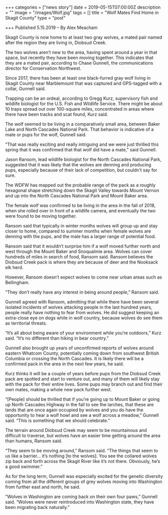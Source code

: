 +++
categories = ["news story"]
date = 2019-05-15T07:00:00Z
description = ""
image = "/images/Wolf.jpg"
tags = []
title = "Wolf Mates Find Home in Skagit County"
type = "post"

+++
Published 5.15.2019 – By Alex Meacham

Skagit County is now home to at least two gray wolves, a mated pair named after the region they are living in, Diobsud Creek.

The two wolves aren’t new to the area, having spent around a year in that space, but recently they have been moving together. This indicates that they are a mated pair, according to Chase Gunnell, the communications director for Conservation Northwest.

Since 2017, there has been at least one black-furred gray wolf living in Skagit County near Marblemount that was captured and GPS-tagged with a collar, Gunnell said.

Trapping can be an ordeal, according to Gregg Kurz, supervisory fish and wildlife biologist for the U.S. Fish and Wildlife Service. There might be about 10 traps spread out over 100-square miles, concentrated in areas where there have been tracks and scat found, Kurz said.

The wolf seemed to be living in a comparatively small area, between Baker Lake and North Cascades National Park. That behavior is indicative of a mate or pups for the wolf, Gunnell said.

“That was really exciting and really intriguing and we were just thrilled this spring that it was confirmed that that wolf did have a mate,” said Gunnell.

Jason Ransom, lead wildlife biologist for the North Cascades National Park, suggested that it was likely that the wolves are denning and producing pups, especially because of their lack of competition, but couldn’t say for sure.

The WDFW has mapped out the probable range of the pack as a roughly hexagonal shape stretching down the Skagit Valley towards Mount Vernon and up into the North Cascades National Park and Mount Baker area.

The female wolf was confirmed to be living in the area in the fall of 2018, when she rolled over in front of a wildlife camera, and eventually the two were found to be moving together.

Ransom said that typically in winter months wolves will group up and stay closer to home, compared to summer months when female wolves are denning with the pups, and the male has a larger range of potential food.

Ransom said that it wouldn’t surprise him if a wolf moved further north and west through the Mount Baker and Snoqualmie area. Wolves can cover hundreds of miles in search of food, Ransom said. Ransom believes the Diobsud Creek pack is where they are because of deer and the Nooksack elk herd.

However, Ransom doesn’t expect wolves to come near urban areas such as Bellingham.

“They don’t really have any interest in being around people,” Ransom said.

Gunnell agreed with Ransom, admitting that while there have been several isolated incidents of wolves attacking people in the last hundred years, people really have nothing to fear from wolves. He did suggest keeping an extra-close eye on dogs while in wolf country, because wolves do see them as territorial threats.

“It’s all about being aware of your environment while you’re outdoors,” Kurz said. “It’s no different than hiking in bear country.”

Gunnell also brought up years of unconfirmed reports of wolves around eastern Whatcom County, potentially coming down from southwest British Columbia or crossing the North Cascades. It is likely there will be a confirmed pack in the area in the next few years, he said.

Kurz thinks it will be a couple of years before pups from the Diobsud Creek pack are spotted and start to venture out, and many of them will likely stay with the pack for their entire lives. Some pups may branch out and find their own mates, making a whole new pack further west.

“\[People\] should be thrilled that if you’re going up to Mount Baker or going up North Cascades Highway in the fall to see the larches, that these are lands that are once again occupied by wolves and you do have the opportunity to hear a wolf howl and see a wolf across a meadow,” Gunnell said. “This is something that we should celebrate.”

The terrain around Diobsud Creek may seem to be mountainous and difficult to traverse, but wolves have an easier time getting around the area than humans, Ransom said.

“They seem to be moving around,” Ransom said. “The things that seem to us like a barrier… it’s nothing \[to the wolves\]. You see the collared wolves zip back and forth across the Skagit River like it’s not there. Obviously, he’s a good swimmer.”

As for the long term, Gunnell was especially excited for the genetic diversity coming from all the different groups of grey wolves moving into Washington from further east and north, he said.

“Wolves in Washington are coming back on their own four paws,” Gunnell said. “Wolves were never reintroduced into Washington state, they have been migrating back naturally.”